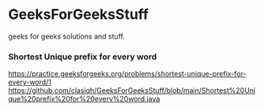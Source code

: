 # GeeksForGeeksStuff
geeks for geeks solutions and stuff.

### Shortest Unique prefix for every word</br>
https://practice.geeksforgeeks.org/problems/shortest-unique-prefix-for-every-word/1
https://github.com/clasiqh/GeeksForGeeksStuff/blob/main/Shortest%20Unique%20prefix%20for%20every%20word.java
